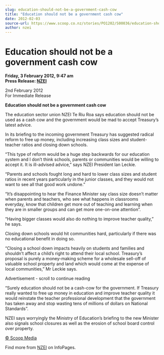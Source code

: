 ```yaml
---
slug: education-should-not-be-a-government-cash-cow
title: "Education should not be a government cash cow"
date: 2012-02-03
source-url: https://www.scoop.co.nz/stories/PO1202/S00036/education-should-not-be-a-government-cash-cow.htm
author: nzei
---
```

Education should not be a government cash cow
=============================================

**Friday, 3 February 2012, 9:47 am**  
**Press Release: [NZEI](https://info.scoop.co.nz/NZEI)**

2nd February 2012  
For Immediate Release

**Education should not be a government cash cow**  
  
The education sector union NZEI Te Riu Roa says education should not be used as a cash cow and the government would be mad to accept Treasury’s latest advice.

In its briefing to the incoming government Treasury has suggested radical reform to free up money, including increasing class sizes and student-teacher ratios and closing down schools.

“This type of reform would be a huge step backwards for our education system and I don’t think schools, parents or communities would be willing to accept it. It is ill-advised advice,” says NZEI President Ian Leckie.

“Parents and schools fought long and hard to lower class sizes and student ratios in recent years particularly in the junior classes, and they would not want to see all that good work undone.”

“It’s disappointing to hear the Finance Minister say class size doesn’t matter when parents and teachers, who see what happens in classrooms everyday, know that children get more out of teaching and learning when they are in smaller groups and can get more one-on-one attention”.

“Having bigger classes would also do nothing to improve teacher quality,” he says.

Closing down schools would hit communities hard, particularly if there was no educational benefit in doing so.

“Closing a school down impacts heavily on students and families and shouldn’t affect a child’s right to attend their local school. Treasury’s proposal is purely a money-making scheme for a wholesale sell-off of valuable school property and land which would come at the expense of local communities,” Mr Leckie says.

Advertisement - scroll to continue reading





“Surely education should not be a cash-cow for the government. If Treasury really wanted to free up money in education and improve teacher quality it would reinstate the teacher professional development that the government has taken away and stop wasting tens of millions of dollars on National Standards”.

NZEI says worryingly the Ministry of Education’s briefing to the new Minister also signals school closures as well as the erosion of school board control over property.  

[© Scoop Media](http://www.scoop.co.nz/about/terms.html)

Find more from [NZEI](https://info.scoop.co.nz/NZEI) on InfoPages.